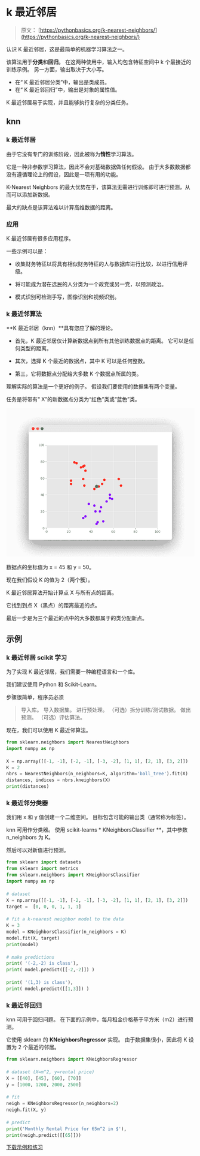 # k 最近邻居

> 原文： [https://pythonbasics.org/k-nearest-neighbors/](https://pythonbasics.org/k-nearest-neighbors/)

认识 K 最近邻居，这是最简单的机器学习算法之一。

该算法用于**分类**和**回归**。 在这两种使用中，输入均包含特征空间中 k 个最接近的训练示例。 另一方面，输出取决于大小写。

*   在“ K 最近邻居分类”中，输出是类成员。
*   在“ K 最近邻回归”中，输出是对象的属性值。

K 最近邻居易于实现，并且能够执行复杂的分类任务。



## knn

### k 最近邻居

由于它没有专门的训练阶段，因此被称为**惰性**学习算法。

它是一种非参数学习算法，因此不会对基础数据做任何假设。 由于大多数数据都没有遵循理论上的假设，因此是一项有用的功能。

K-Nearest Neighbors 的最大优势在于，该算法无需进行训练即可进行预测，从而可以添加新数据。

最大的缺点是该算法难以计算高维数据的距离。

### 应用

K 最近邻居有很多应用程序。

一些示例可以是：

*   收集财务特征以将具有相似财务特征的人与数据库进行比较，以进行信用评级。

*   将可能成为潜在选民的人分类为一个政党或另一党，以预测政治。

*   模式识别可检测手写，图像识别和视频识别。

### k 最近邻算法

**K 最近邻居（knn）**具有您应了解的理论。

*   首先，K 最近邻居仅计算新数据点到所有其他训练数据点的距离。 它可以是任何类型的距离。

*   其次，选择 K 个最近的数据点，其中 K 可以是任何整数。

*   第三，它将数据点分配给大多数 K 个数据点所属的类。

理解实际的算法是一个更好的例子。 假设我们要使用的数据集有两个变量。

任务是将带有“ X”的新数据点分类为“红色”类或“蓝色”类。

![k nearest neighbors algorithm](img/9f469ed71397ffb5172d715df52db1fd.jpg)

数据点的坐标值为 x = 45 和 y = 50。

现在我们假设 K 的值为 2（两个簇）。

K 最近邻居算法开始计算点 X 与所有点的距离。

它找到到点 X（黑点）的距离最近的点。

最后一步是为三个最近的点中的大多数都属于的类分配新点。

## 示例

### k 最近邻居 scikit 学习

为了实现 K 最近邻居，我们需要一种编程语言和一个库。

我们建议使用 Python 和 Scikit-Learn。

步骤很简单，程序员必须

> 导入库。
> 导入数据集。
> 进行预处理。
> （可选）拆分训练/测试数据。
> 做出预测。
> （可选）评估算法。

现在，我们可以使用 K 最近邻算法。

```py
from sklearn.neighbors import NearestNeighbors
import numpy as np

X = np.array([[-1, -1], [-2, -1], [-3, -2], [1, 1], [2, 1], [3, 2]])
K = 2
nbrs = NearestNeighbors(n_neighbors=K, algorithm='ball_tree').fit(X)
distances, indices = nbrs.kneighbors(X)
print(distances)

```

### k 最近邻分类器

我们用 x 和 y 值创建一个二维空间。 目标包含可能的输出类（通常称为标签）。

knn 可用作分类器。 使用 scikit-learns * KNeighborsClassifier **，其中参数 n_neighbors 为 K。

然后可以对新值进行预测。

```py
from sklearn import datasets
from sklearn import metrics
from sklearn.neighbors import KNeighborsClassifier
import numpy as np

# dataset
X = np.array([[-1, -1], [-2, -1], [-3, -2], [1, 1], [2, 1], [3, 2]])
target =  [0, 0, 0, 1, 1, 1]

# fit a k-nearest neighbor model to the data
K = 3
model = KNeighborsClassifier(n_neighbors = K)
model.fit(X, target)
print(model)

# make predictions
print( '(-2,-2) is class'),
print( model.predict([[-2,-2]]) )

print( '(1,3) is class'),
print( model.predict([[1,3]]) )

```

### k 最近邻回归

knn 可用于回归问题。 在下面的示例中，每月租金价格基于平方米（m2）进行预测。

它使用 sklearn 的 **KNeighborsRegressor** 实现。 由于数据集很小，因此将 K 设置为 2 个最近的邻居。

```py
from sklearn.neighbors import KNeighborsRegressor

# dataset (X=m^2, y=rental price)
X = [[40], [45], [60], [70]]
y = [1000, 1200, 2000, 2500]

# fit
neigh = KNeighborsRegressor(n_neighbors=2)
neigh.fit(X, y)

# predict
print('Monthly Rental Price for 65m^2 in $'),
print(neigh.predict([[65]]))

```

[下载示例和练习](https://gum.co/MnRYU)